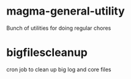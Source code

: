 # magma-general-utility

Bunch of utilities for doing regular chores

# bigfilescleanup
cron job to clean up big log and core files
